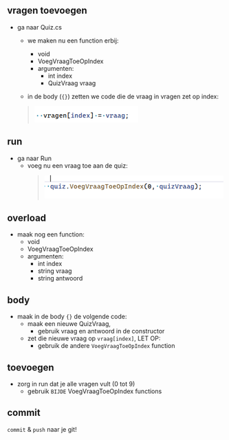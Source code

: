 ## vragen toevoegen


- ga naar Quiz.cs
    - we maken nu een function erbij:
        - void
        - VoegVraagToeOpIndex
        - argumenten:
            - int index
            - QuizVraag vraag

    - in de body (`{}`) zetten we 
    code die de vraag in vragen zet op index:
    >![](img/vraagindex.PNG)


## run

- ga naar Run
    - voeg nu een vraag toe aan de quiz:
        >![](img/voegvraag.PNG)
        
## overload

- maak nog een function:
    - void
    - VoegVraagToeOpIndex
    - argumenten:
        - int index
        - string vraag
        - string antwoord

## body

- maak in de body `{}` de volgende code:
    - maak een nieuwe QuizVraag, 
        - gebruik vraag en antwoord in de constructor
    - zet die nieuwe vraag op `vraag[index]`, LET OP:
        - gebruik de andere `VoegVraagToeOpIndex` function

## toevoegen

- zorg in run dat je alle vragen vult (0 tot 9)
    - gebruik `BIJDE` VoegVraagToeOpIndex functions 


## commit

`commit` & `push` naar je git! 